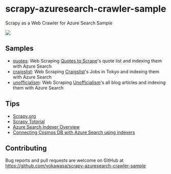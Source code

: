 # scrapy-azuresearch-crawler-sample
Scrapy as a Web Crawler for Azure Search Sample

![](https://github.com/yokawasa/scrapy-azuresearch-crawler-sample/raw/master/img/scrapy-azuresearch-arch.png)

## Samples

* [quotes](https://github.com/yokawasa/scrapy-azuresearch-crawler-sample/tree/master/quotes): Web Scraping [Quotes to Scrape](http://quotes.toscrape.com/)'s quote list and indexing them with Azure Search
* [craigslist](https://github.com/yokawasa/scrapy-azuresearch-crawler-sample/tree/master/craigslist): Web Scraping [Craigslist](https://tokyo.craigslist.jp/)'s Jobs in Tokyo and indexing them with Azure Search
* [unofficialism](https://github.com/yokawasa/scrapy-azuresearch-crawler-sample/tree/master/unofficialism): Web Scraping [Unofficialism](http://unofficialism.info/)'s all blog articles and indexing them with Azure Search

## Tips

* [Scrapy.org](https://scrapy.org/)
* [Scrapy Totorial](https://docs.scrapy.org/en/latest/intro/tutorial.html)
* [Azure Search Indexer Overview](https://docs.microsoft.com/en-us/azure/search/search-indexer-overview)
* [Connecting Cosmos DB with Azure Search using indexers](https://docs.microsoft.com/en-us/azure/search/search-howto-index-documentdb)

## Contributing

Bug reports and pull requests are welcome on GitHub at https://github.com/yokawasa/scrapy-azuresearch-crawler-sample

